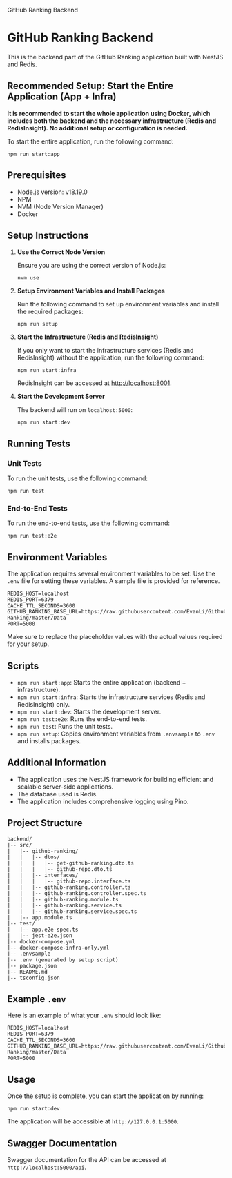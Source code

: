   GitHub Ranking Backend

GitHub Ranking Backend
======================

This is the backend part of the GitHub Ranking application built with NestJS and Redis.

Recommended Setup: Start the Entire Application (App + Infra)
-------------------------------------------------------------

**It is recommended to start the whole application using Docker, which includes both the backend and the necessary infrastructure (Redis and RedisInsight). No additional setup or configuration is needed.**

To start the entire application, run the following command:

    npm run start:app

Prerequisites
-------------

*   Node.js version: v18.19.0
*   NPM
*   NVM (Node Version Manager)
*   Docker

Setup Instructions
------------------

1.  **Use the Correct Node Version**
    
    Ensure you are using the correct version of Node.js:
    
        nvm use
    
2.  **Setup Environment Variables and Install Packages**
    
    Run the following command to set up environment variables and install the required packages:
    
        npm run setup
    
3.  **Start the Infrastructure (Redis and RedisInsight)**
    
    If you only want to start the infrastructure services (Redis and RedisInsight) without the application, run the following command:
    
        npm run start:infra
    
    RedisInsight can be accessed at [http://localhost:8001](http://localhost:8001).
    
4.  **Start the Development Server**
    
    The backend will run on `localhost:5000`:
    
        npm run start:dev
    

Running Tests
-------------

### Unit Tests

To run the unit tests, use the following command:

    npm run test

### End-to-End Tests

To run the end-to-end tests, use the following command:

    npm run test:e2e

Environment Variables
---------------------

The application requires several environment variables to be set. Use the `.env` file for setting these variables. A sample file is provided for reference.

    REDIS_HOST=localhost
    REDIS_PORT=6379
    CACHE_TTL_SECONDS=3600
    GITHUB_RANKING_BASE_URL=https://raw.githubusercontent.com/EvanLi/Github-Ranking/master/Data
    PORT=5000

Make sure to replace the placeholder values with the actual values required for your setup.

Scripts
-------

*   `npm run start:app`: Starts the entire application (backend + infrastructure).
*   `npm run start:infra`: Starts the infrastructure services (Redis and RedisInsight) only.
*   `npm run start:dev`: Starts the development server.
*   `npm run test:e2e`: Runs the end-to-end tests.
*   `npm run test`: Runs the unit tests.
*   `npm run setup`: Copies environment variables from `.envsample` to `.env` and installs packages.

Additional Information
----------------------

*   The application uses the NestJS framework for building efficient and scalable server-side applications.
*   The database used is Redis.
*   The application includes comprehensive logging using Pino.

Project Structure
-----------------

    backend/
    |-- src/
    |   |-- github-ranking/
    |   |   |-- dtos/
    |   |   |   |-- get-github-ranking.dto.ts
    |   |   |   |-- github-repo.dto.ts
    |   |   |-- interfaces/
    |   |   |   |-- github-repo.interface.ts
    |   |   |-- github-ranking.controller.ts
    |   |   |-- github-ranking.controller.spec.ts
    |   |   |-- github-ranking.module.ts
    |   |   |-- github-ranking.service.ts
    |   |   |-- github-ranking.service.spec.ts
    |   |-- app.module.ts
    |-- test/
    |   |-- app.e2e-spec.ts
    |   |-- jest-e2e.json
    |-- docker-compose.yml
    |-- docker-compose-infra-only.yml
    |-- .envsample
    |-- .env (generated by setup script)
    |-- package.json
    |-- README.md
    |-- tsconfig.json

Example `.env`
--------------

Here is an example of what your `.env` should look like:

    REDIS_HOST=localhost
    REDIS_PORT=6379
    CACHE_TTL_SECONDS=3600
    GITHUB_RANKING_BASE_URL=https://raw.githubusercontent.com/EvanLi/Github-Ranking/master/Data
    PORT=5000

Usage
-----

Once the setup is complete, you can start the application by running:

    npm run start:dev

The application will be accessible at `http://127.0.0.1:5000`.

Swagger Documentation
---------------------

Swagger documentation for the API can be accessed at `http://localhost:5000/api`.